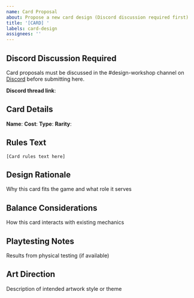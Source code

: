 ```yaml
---
name: Card Proposal
about: Propose a new card design (Discord discussion required first)
title: '[CARD] '
labels: card-design
assignees: ''
---
```


## Discord Discussion Required
Card proposals must be discussed in the #design-workshop channel on [Discord](https://discord.gg/KQTY8DfY) before submitting here.

**Discord thread link**: 

## Card Details
**Name**: 
**Cost**: 
**Type**: 
**Rarity**: 

## Rules Text
```
[Card rules text here]
```

## Design Rationale
Why this card fits the game and what role it serves

## Balance Considerations
How this card interacts with existing mechanics

## Playtesting Notes
Results from physical testing (if available)

## Art Direction
Description of intended artwork style or theme